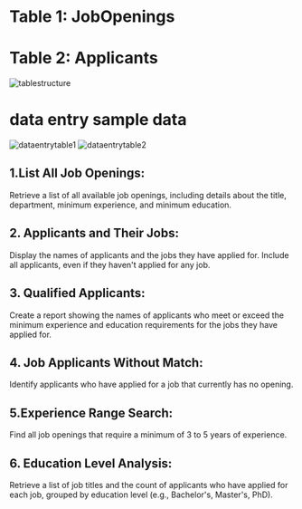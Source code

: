 # Table 1: JobOpenings
# Table 2: Applicants

![tablestructure](https://github.com/NootanVijapure/subqueries_part3/assets/30225165/72f6ba1d-dbca-4bc6-aa11-f34cbbf14fb3)

# data entry sample data
![dataentrytable1](https://github.com/NootanVijapure/subqueries_part3/assets/30225165/c91699b4-e1ba-4b55-bd64-f4ac7dbd3417)
![dataentrytable2](https://github.com/NootanVijapure/subqueries_part3/assets/30225165/c6250e16-afa8-402e-81ce-36e5d2c1e626)


## 1.List All Job Openings:
 Retrieve a list of all available job openings, including details about the title, department, minimum experience, and minimum education.
## 2. Applicants and Their Jobs:
Display the names of applicants and the jobs they have applied for. Include all applicants, even if they haven't applied for any job.
## 3. Qualified Applicants:
Create a report showing the names of applicants who meet or exceed the minimum experience and education requirements for the jobs they have applied for.
## 4. Job Applicants Without Match:
Identify applicants who have applied for a job that currently has no opening.
## 5.Experience Range Search:
Find all job openings that require a minimum of 3 to 5 years of experience.
## 6. Education Level Analysis:
Retrieve a list of job titles and the count of applicants who have applied for each job, grouped by education level (e.g., Bachelor's, Master's, PhD).
